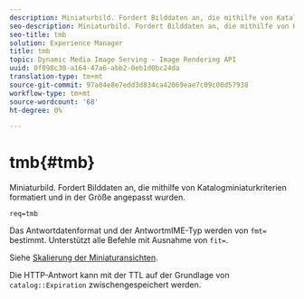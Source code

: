 ```yaml
---
description: Miniaturbild. Fordert Bilddaten an, die mithilfe von Katalogminiaturkriterien formatiert und in der Größe angepasst wurden.
seo-description: Miniaturbild. Fordert Bilddaten an, die mithilfe von Katalogminiaturkriterien formatiert und in der Größe angepasst wurden.
seo-title: tmb
solution: Experience Manager
title: tmb
topic: Dynamic Media Image Serving - Image Rendering API
uuid: 0f098c30-a164-47a6-abb2-0eb1d0bc24da
translation-type: tm+mt
source-git-commit: 97a84e8e7edd3d834ca42069eae7c09c00d57938
workflow-type: tm+mt
source-wordcount: '68'
ht-degree: 0%

---
```



# tmb{#tmb}

Miniaturbild. Fordert Bilddaten an, die mithilfe von Katalogminiaturkriterien formatiert und in der Größe angepasst wurden.

`req=tmb`

Das Antwortdatenformat und der AntwortmIME-Typ werden von `fmt=` bestimmt. Unterstützt alle Befehle mit Ausnahme von `fit=`.

Siehe [Skalierung der Miniaturansichten](../../../../../../is-api/http-ref/image-serving-api-ref/c-http-protocol-reference/c-notes-on-server-behavior/r-thumbnail-scaling.md#reference-0f71817f721d4913b34816758d69b07f).

Die HTTP-Antwort kann mit der TTL auf der Grundlage von `catalog::Expiration` zwischengespeichert werden.
